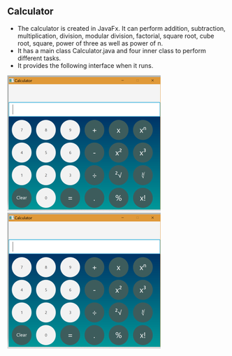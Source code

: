 
## Calculator

* The calculator is created in JavaFx. It can perform addition, subtraction, multiplication, division, modular division, factorial, square root, cube root, square, power of three as well as power of n.
* It has a main class Calculator.java and four inner class to perform different tasks. 
* It provides the following interface when it runs.

![Calculator Image](https://github.com/sahidul18/Calculator/blob/master/image/calculatorUI.PNG)
![](image/calculatorUI.PNG)


